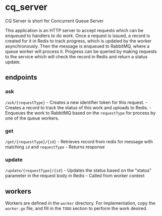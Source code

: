 # cq_server
CQ Server is short for Concurrent Queue Server

This application is an HTTP server to accept requests which can be enqueued to handlers to do work. Once a request is issued, a record is created for it in Redis to track progress, which is updated by the worker asynchronously. Then the message is enqueued to RabbitMQ, where a queue worker will process it. Progress can be queried by making requests to the service which will check the record in Redis and return a status update.

## endpoints

### ask
`/ask/{requestType}`
	- Creates a new identifier token for this request.
	- Creates a record to track the status of this work and uploads to Redis.
	- Enqueues the work to RabbitMQ based on the `requestType` for process by one of the queue workers.

### get
`/get/{requestType}/{id}`
	- Retrieves record from redis for message with matching `id` and `requestType`
	- Returns response

### update
`/update/{requestType}/{id}`
	- Updates the status based on the "status" parameter in the request body in Redis
	- Called from worker context

## workers
Workers are defined in the `worker` directory. For implementation, copy the `worker.go` file, and fill in the `TODO` section to perform the work desired.